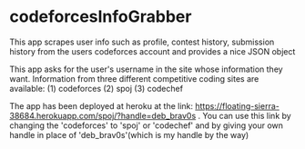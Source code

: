 # codeforcesInfoGrabber
This app scrapes user info such as profile, contest history, submission history from the users codeforces account and provides a nice JSON object


This app asks for the user's username in the site whose information they want.
Information from three different competitive coding sites are available:
(1) codeforces
(2) spoj
(3) codechef

The app has been deployed at heroku at the link: https://floating-sierra-38684.herokuapp.com/spoj/?handle=deb_brav0s .
You can use this link by changing the 'codeforces' to 'spoj' or 'codechef' and by giving your own handle in place of 'deb_brav0s'(which is my handle by the way)
